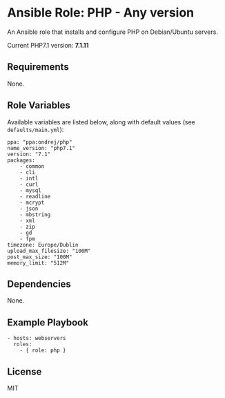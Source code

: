 # Ansible Role: PHP - Any version

An Ansible role that installs and configure PHP on Debian/Ubuntu servers.

Current PHP7.1 version: **7.1.11**

## Requirements

None.

## Role Variables

Available variables are listed below, along with default values (see `defaults/main.yml`):

    ppa: "ppa:ondrej/php"
    name_version: "php7.1"
    version: "7.1"
    packages:
        - common
        - cli
        - intl
        - curl
        - mysql
        - readline
        - mcrypt
        - json
        - mbstring
        - xml
        - zip
        - gd
        - fpm
    timezone: Europe/Dublin
    upload_max_filesize: "100M"
    post_max_size: "100M"
    memory_limit: "512M"

## Dependencies

None.

## Example Playbook

    - hosts: webservers
      roles:
        - { role: php }

## License

MIT